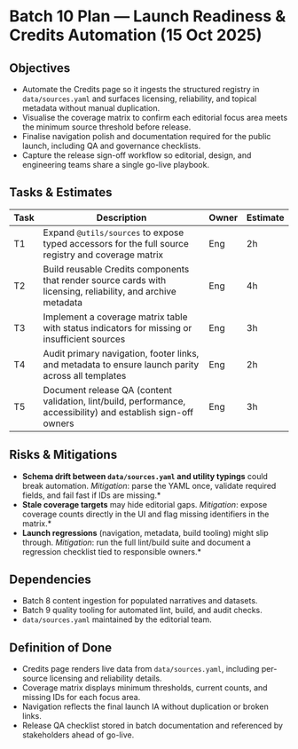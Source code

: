 # Batch 10 Plan — Launch Readiness & Credits Automation (15 Oct 2025)

## Objectives
- Automate the Credits page so it ingests the structured registry in `data/sources.yaml` and surfaces licensing, reliability, and topical metadata without manual duplication.
- Visualise the coverage matrix to confirm each editorial focus area meets the minimum source threshold before release.
- Finalise navigation polish and documentation required for the public launch, including QA and governance checklists.
- Capture the release sign-off workflow so editorial, design, and engineering teams share a single go-live playbook.

## Tasks & Estimates
| Task | Description | Owner | Estimate |
| --- | --- | --- | --- |
| T1 | Expand `@utils/sources` to expose typed accessors for the full source registry and coverage matrix | Eng | 2h |
| T2 | Build reusable Credits components that render source cards with licensing, reliability, and archive metadata | Eng | 4h |
| T3 | Implement a coverage matrix table with status indicators for missing or insufficient sources | Eng | 3h |
| T4 | Audit primary navigation, footer links, and metadata to ensure launch parity across all templates | Eng | 2h |
| T5 | Document release QA (content validation, lint/build, performance, accessibility) and establish sign-off owners | Eng | 3h |

## Risks & Mitigations
- **Schema drift between `data/sources.yaml` and utility typings** could break automation. *Mitigation*: parse the YAML once, validate required fields, and fail fast if IDs are missing.*
- **Stale coverage targets** may hide editorial gaps. *Mitigation*: expose coverage counts directly in the UI and flag missing identifiers in the matrix.*
- **Launch regressions** (navigation, metadata, build tooling) might slip through. *Mitigation*: run the full lint/build suite and document a regression checklist tied to responsible owners.*

## Dependencies
- Batch 8 content ingestion for populated narratives and datasets.
- Batch 9 quality tooling for automated lint, build, and audit checks.
- `data/sources.yaml` maintained by the editorial team.

## Definition of Done
- Credits page renders live data from `data/sources.yaml`, including per-source licensing and reliability details.
- Coverage matrix displays minimum thresholds, current counts, and missing IDs for each focus area.
- Navigation reflects the final launch IA without duplication or broken links.
- Release QA checklist stored in batch documentation and referenced by stakeholders ahead of go-live.
